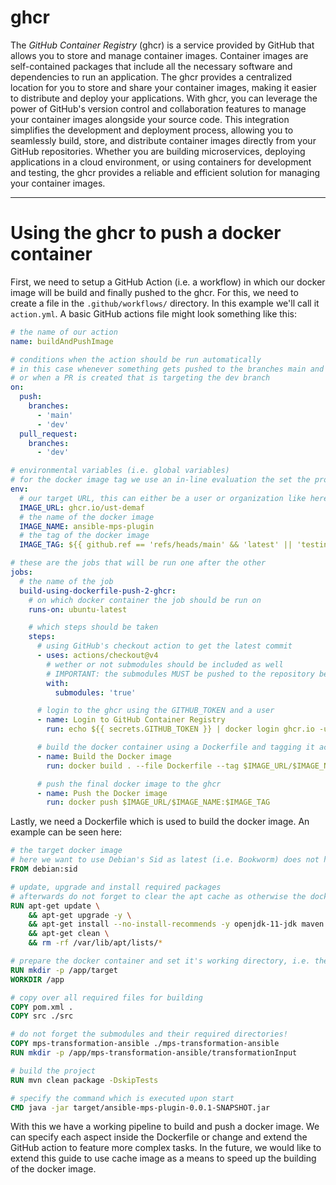 # ghcr
The *GitHub Container Registry* (ghcr) is a service provided by GitHub that allows you to store and manage container images. Container images are self-contained packages that include all the necessary software and dependencies to run an application. The ghcr provides a centralized location for you to store and share your container images, making it easier to distribute and deploy your applications. With ghcr, you can leverage the power of GitHub's version control and collaboration features to manage your container images alongside your source code. This integration simplifies the development and deployment process, allowing you to seamlessly build, store, and distribute container images directly from your GitHub repositories. Whether you are building microservices, deploying applications in a cloud environment, or using containers for development and testing, the ghcr provides a reliable and efficient solution for managing your container images.

---
# Using the ghcr to push a docker container
First, we need to setup a GitHub Action (i.e. a workflow) in which our docker image will be build and finally pushed to the ghcr.
For this, we need to create a file in the `.github/workflows/` directory. In this example we'll call it `action.yml`.
A basic GitHub actions file might look something like this:
```yaml
# the name of our action
name: buildAndPushImage

# conditions when the action should be run automatically
# in this case whenever something gets pushed to the branches main and dev
# or when a PR is created that is targeting the dev branch
on:
  push:
    branches:
      - 'main'
      - 'dev'
  pull_request:
    branches:
      - 'dev'

# environmental variables (i.e. global variables)
# for the docker image tag we use an in-line evaluation the set the proper tag (i.e. latest for the stable, main branch and testing for the unstable, dev branch)
env:
  # our target URL, this can either be a user or organization like here
  IMAGE_URL: ghcr.io/ust-demaf
  # the name of the docker image
  IMAGE_NAME: ansible-mps-plugin
  # the tag of the docker image
  IMAGE_TAG: ${{ github.ref == 'refs/heads/main' && 'latest' || 'testing' }}

# these are the jobs that will be run one after the other
jobs:
  # the name of the job
  build-using-dockerfile-push-2-ghcr:
    # on which docker container the job should be run on
    runs-on: ubuntu-latest

    # which steps should be taken
    steps:
      # using GitHub's checkout action to get the latest commit
      - uses: actions/checkout@v4
        # wether or not submodules should be included as well
        # IMPORTANT: the submodules MUST be pushed to the repository beforehand!!!
        with:
          submodules: 'true'

      # login to the ghcr using the GITHUB_TOKEN and a user
      - name: Login to GitHub Container Registry
        run: echo ${{ secrets.GITHUB_TOKEN }} | docker login ghcr.io -u well5a --password-stdin

      # build the docker container using a Dockerfile and tagging it accordingly
      - name: Build the Docker image
        run: docker build . --file Dockerfile --tag $IMAGE_URL/$IMAGE_NAME:$IMAGE_TAG

      # push the final docker image to the ghcr
      - name: Push the Docker image
        run: docker push $IMAGE_URL/$IMAGE_NAME:$IMAGE_TAG
```

Lastly, we need a Dockerfile which is used to build the docker image.
An example can be seen here:
```Dockerfile
# the target docker image
# here we want to use Debian's Sid as latest (i.e. Bookworm) does not have OpenJDK 11 in it's repositories
FROM debian:sid

# update, upgrade and install required packages
# afterwards do not forget to clear the apt cache as otherwise the docker image will be larger than expected
RUN apt-get update \
    && apt-get upgrade -y \
    && apt-get install --no-install-recommends -y openjdk-11-jdk maven curl \
    && apt-get clean \
    && rm -rf /var/lib/apt/lists/*

# prepare the docker container and set it's working directory, i.e. the directory that the container's commands are executed in
RUN mkdir -p /app/target
WORKDIR /app

# copy over all required files for building
COPY pom.xml .
COPY src ./src

# do not forget the submodules and their required directories!
COPY mps-transformation-ansible ./mps-transformation-ansible
RUN mkdir -p /app/mps-transformation-ansible/transformationInput

# build the project
RUN mvn clean package -DskipTests

# specify the command which is executed upon start
CMD java -jar target/ansible-mps-plugin-0.0.1-SNAPSHOT.jar
```

With this we have a working pipeline to build and push a docker image. We can specify each aspect inside the Dockerfile or change and extend the GitHub action to feature more complex tasks.
In the future, we would like to extend this guide to use cache image as a means to speed up the building of the docker image.